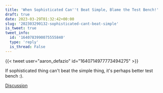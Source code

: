 ```yaml
---
title: 'When Sophisticated Can''t Beat Simple, Blame the Test Bench!'
draft: true
date: 2023-03-29T01:32:42+00:00
slug: '202303290132-sophisticated-cant-beat-simple'
is_tweet: true
tweet_info:
  id: '1640783990075555840'
  type: 'reply'
  is_thread: False
---
```




{{< tweet user="aaron_defazio" id="1640714977773494275" >}}

If sophisticated thing can't beat the simple thing, it's perhaps better test bench :).

[Discussion](https://x.com/sytelus/status/1640783990075555840)
